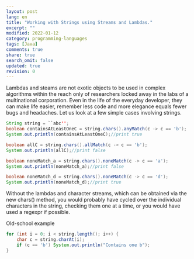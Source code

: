 ```yaml
---
layout: post
lang: en
title: "Working with Strings using Streams and Lambdas."
excerpt: ""
modified: 2022-01-12
category: programming-languages
tags: [Java]
comments: true
share: true
search_omit: false
updated: true
revision: 0
---
```


Lambdas and steams are not exotic objects to be used in complex algorithms within the reach only of researchers locked away in the labs of a multinational corporation.
Even in the life of the everyday developer, they can make life easier, remember less code and more elegance equals fewer bugs and headaches.
Let us look at a few simple cases involving strings.

```java
String string = ``abc'';
boolean containsAtLeastOneC = string.chars().anyMatch(c -> c == 'b');
System.out.println(containsAtLeastOneC);//print true

boolean allC = string.chars().allMatch(c -> c == 'b');
System.out.println(allC);//print false

boolean noneMatch_a = string.chars().noneMatch(c -> c == 'a');
System.out.println(noneMatch_a);//print false

boolean noneMatch_d = string.chars().noneMatch(c -> c == 'd');
System.out.println(noneMatch_d);//print true
```

Without the lambdas and character streams, which can be obtained via the new chars() method,
you would probably have cycled over the individual characters in the string, checking them one at a time,
or you would have used a regexpr if possible.

Old-school example 

```java
for (int i = 0; i < string.length(); i++) {
    char c = string.charAt(i);
    if (c == 'b') System.out.println("Contains one b");
}
```